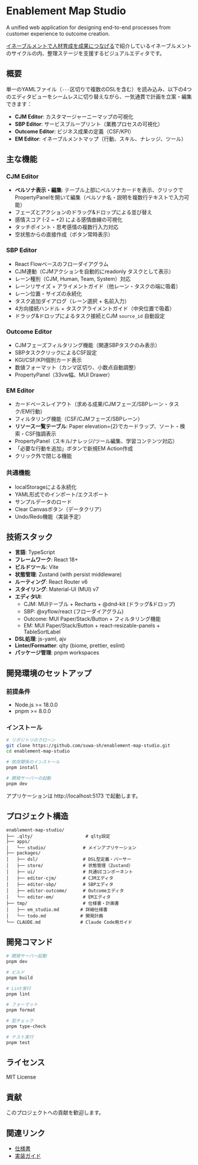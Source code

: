 # Enablement Map Studio

A unified web application for designing end-to-end processes from customer experience to outcome creation.

[イネーブルメントで人材育成を成果につなげる](https://note.com/suwash/n/n02fa7e60d409)で紹介しているイネーブルメントのサイクルの内、整理ステージを支援するビジュアルエディタです。

## 概要

単一のYAMLファイル（`---`区切りで複数のDSLを含む）を読み込み、以下の4つのエディタビューをシームレスに切り替えながら、一気通貫で計画を立案・編集できます：

- **CJM Editor**: カスタマージャーニーマップの可視化
- **SBP Editor**: サービスブループリント（業務プロセスの可視化）
- **Outcome Editor**: ビジネス成果の定義（CSF/KPI）
- **EM Editor**: イネーブルメントマップ（行動、スキル、ナレッジ、ツール）

## 主な機能

### CJM Editor
- **ペルソナ表示・編集**: テーブル上部にペルソナカードを表示、クリックでPropertyPanelを開いて編集（ペルソナ名・説明を複数行テキストで入力可能）
- フェーズとアクションのドラッグ&ドロップによる並び替え
- 感情スコア (-2 ~ +2) による感情曲線の可視化
- タッチポイント・思考感情の複数行入力対応
- 空状態からの直接作成（ボタン常時表示）

### SBP Editor
- React Flowベースのフローダイアグラム
- CJM連動（CJMアクションを自動的にreadonly タスクとして表示）
- レーン種別（CJM, Human, Team, System）対応
- レーンリサイズ + アライメントガイド（他レーン・タスクの端に吸着）
- レーン位置・サイズの永続化
- タスク追加ダイアログ（レーン選択 + 名前入力）
- 4方向接続ハンドル + タスクアライメントガイド（中央位置で吸着）
- ドラッグ&ドロップによるタスク接続とCJM `source_id` 自動設定

### Outcome Editor
- CJMフェーズフィルタリング機能（関連SBPタスクのみ表示）
- SBPタスククリックによるCSF設定
- KGI/CSF/KPI個別カード表示
- 数値フォーマット（カンマ区切り、小数点自動調整）
- PropertyPanel（33vw幅、MUI Drawer）

### EM Editor
- カードベースレイアウト（求める成果/CJMフェーズ/SBPレーン・タスク/EM行動）
- フィルタリング機能（CSF/CJMフェーズ/SBPレーン）
- **リソース一覧テーブル**: Paper elevation={2}でカードラップ、ソート・検索・CSF強調表示
- PropertyPanel（スキル/ナレッジ/ツール編集、学習コンテンツ対応）
- 「必要な行動を追加」ボタンで新規EM Action作成
- クリック外で閉じる機能

### 共通機能
- localStorageによる永続化
- YAML形式でのインポート/エクスポート
- サンプルデータのロード
- Clear Canvasボタン（データクリア）
- Undo/Redo機能（実装予定）

## 技術スタック

- **言語**: TypeScript
- **フレームワーク**: React 18+
- **ビルドツール**: Vite
- **状態管理**: Zustand (with persist middleware)
- **ルーティング**: React Router v6
- **スタイリング**: Material-UI (MUI) v7
- **エディタUI**:
  - CJM: MUIテーブル + Recharts + @dnd-kit (ドラッグ&ドロップ)
  - SBP: @xyflow/react (フローダイアグラム)
  - Outcome: MUI Paper/Stack/Button + フィルタリング機能
  - EM: MUI Paper/Stack/Button + react-resizable-panels + TableSortLabel
- **DSL処理**: js-yaml, ajv
- **Linter/Formatter**: qlty (biome, prettier, eslint)
- **パッケージ管理**: pnpm workspaces

## 開発環境のセットアップ

### 前提条件

- Node.js >= 18.0.0
- pnpm >= 8.0.0

### インストール

```bash
# リポジトリのクローン
git clone https://github.com/suwa-sh/enablement-map-studio.git
cd enablement-map-studio

# 依存関係のインストール
pnpm install

# 開発サーバーの起動
pnpm dev
```

アプリケーションは http://localhost:5173 で起動します。

## プロジェクト構造

```
enablement-map-studio/
├── .qlty/                    # qlty設定
├── apps/
│   └── studio/              # メインアプリケーション
├── packages/
│   ├── dsl/                 # DSL型定義・パーサー
│   ├── store/               # 状態管理（Zustand）
│   ├── ui/                  # 共通UIコンポーネント
│   ├── editor-cjm/          # CJMエディタ
│   ├── editor-sbp/          # SBPエディタ
│   ├── editor-outcome/      # Outcomeエディタ
│   └── editor-em/           # EMエディタ
├── tmp/                     # 仕様書・計画書
│   ├── em_studio.md        # 詳細仕様書
│   └── todo.md             # 開発計画
└── CLAUDE.md               # Claude Code用ガイド
```

## 開発コマンド

```bash
# 開発サーバー起動
pnpm dev

# ビルド
pnpm build

# Lint実行
pnpm lint

# フォーマット
pnpm format

# 型チェック
pnpm type-check

# テスト実行
pnpm test
```

## ライセンス

MIT License

## 貢献

このプロジェクトへの貢献を歓迎します。

## 関連リンク

- [仕様書](./REQUIREMENTS.md)
- [実装ガイド](./CLAUDE.md)
